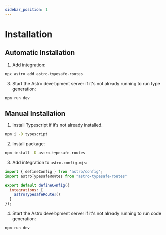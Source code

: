 ```yaml
---
sidebar_position: 1
---
```


# Installation
  
## Automatic Installation
1. Add integration:
```bash
npx astro add astro-typesafe-routes
```
3. Start the Astro development server if it's not already running to run type generation:
```bash
npm run dev
```
   
## Manual Installation
1. Install Typescript if it's not already installed.
```bash
npm i -D typescript
```
2. Install package:
```sh
npm install -D astro-typesafe-routes
```
3. Add integration to `astro.config.mjs`:
```javascript
import { defineConfig } from 'astro/config';
import astroTypesafeRoutes from "astro-typesafe-routes"

export default defineConfig({
  integrations: [
    astroTypesafeRoutes()
  ]
});
```
4. Start the Astro development server if it's not already running to run code generation:
```bash
npm run dev
```
